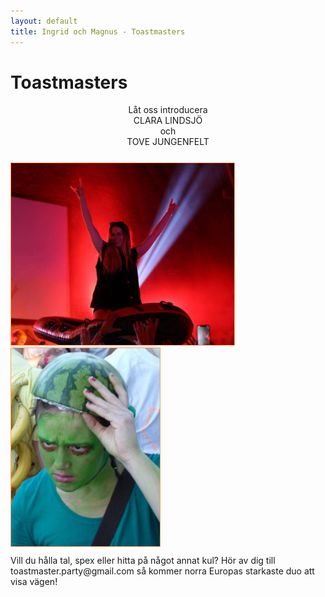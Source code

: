 ```yaml
---
layout: default
title: Ingrid och Magnus - Toastmasters
---
```


<h1> Toastmasters </h1>
<div style="text-align:center">Låt oss introducera
</div>
<div style="text-align:center">CLARA LINDSJÖ
</div>
<div style="text-align:center">och
</div>
<div style="text-align:center; margin-bottom:25px">TOVE JUNGENFELT
</div>
<div>
<img src="./images/c4.jpg" alt="Ingrid och Magnus Photo"
     style="width:25.5em; margin-right: 9px; border: 1px solid #ff9c5b;">
<img src="./images/tove1.jpg" alt="Ingrid och Magnus Photo"
style="width:17em; border: 1px solid #ff9c5b;">
</div>
<div style="margin-top: 10px">
Vill du hålla tal, spex eller hitta på något annat kul? Hör av dig till <a>toastmaster.party@gmail.com</a> så kommer norra Europas starkaste duo att visa vägen!

</div>
